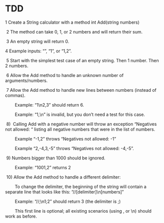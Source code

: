 # TDD

 1 Create a String calculator with a method int Add(string numbers) 
 
 2 The method can take 0, 1, or 2 numbers and will return their sum.
 
 3 An empty string will return 0.
 
 4 Example inputs: “”, “1”, or “1,2”.
 
 5 Start with the simplest test case of an empty string. Then 1 number. Then 2 numbers.
 
 6 Allow the Add method to handle an unknown number of arguments/numbers.
 
 7 Allow the Add method to handle new lines between numbers (instead of commas).
 
        Example: “1\n2,3” should return 6.
        
        Example: “1,\n” is invalid, but you don’t need a test for this case.

 8)  Calling Add with a negative number will throw an exception “Negatives not allowed: “ listing all negative numbers that were in the list of numbers.
 
        Example “-1,2” throws “Negatives not allowed: -1”
        
        Example “2,-4,3,-5” throws “Negatives not allowed: -4,-5”.
        
        
 9) Numbers bigger than 1000 should be ignored.
 
        Example: “1001,2” returns 2
        
 10) Allow the Add method to handle a different delimiter:
 
        To change the delimiter, the beginning of the string will contain a separate line that looks like this: “//[delimiter]\n[numbers]”
        
        Example: “//;\n1;2” should return 3 (the delimiter is ;)
        
        This first line is optional; all existing scenarios (using , or \n) should work as before.
